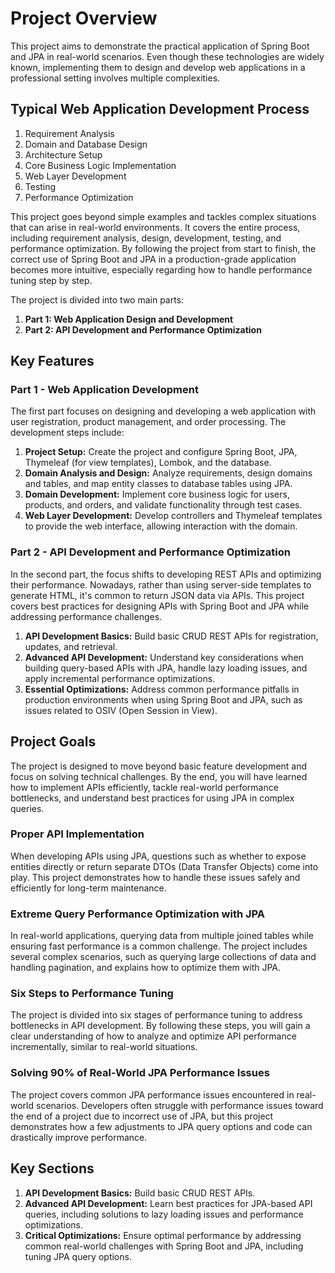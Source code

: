 # Project Overview

This project aims to demonstrate the practical application of Spring Boot and JPA in real-world scenarios. Even though these technologies are widely known, implementing them to design and develop web applications in a professional setting involves multiple complexities.

## Typical Web Application Development Process

1. Requirement Analysis
2. Domain and Database Design
3. Architecture Setup
4. Core Business Logic Implementation
5. Web Layer Development
6. Testing
7. Performance Optimization

This project goes beyond simple examples and tackles complex situations that can arise in real-world environments. It covers the entire process, including requirement analysis, design, development, testing, and performance optimization. By following the project from start to finish, the correct use of Spring Boot and JPA in a production-grade application becomes more intuitive, especially regarding how to handle performance tuning step by step.

The project is divided into two main parts:
1. **Part 1: Web Application Design and Development**
2. **Part 2: API Development and Performance Optimization**

## Key Features

### Part 1 - Web Application Development

The first part focuses on designing and developing a web application with user registration, product management, and order processing. The development steps include:

1. **Project Setup:** Create the project and configure Spring Boot, JPA, Thymeleaf (for view templates), Lombok, and the database.
2. **Domain Analysis and Design:** Analyze requirements, design domains and tables, and map entity classes to database tables using JPA.
3. **Domain Development:** Implement core business logic for users, products, and orders, and validate functionality through test cases.
4. **Web Layer Development:** Develop controllers and Thymeleaf templates to provide the web interface, allowing interaction with the domain.

### Part 2 - API Development and Performance Optimization

In the second part, the focus shifts to developing REST APIs and optimizing their performance. Nowadays, rather than using server-side templates to generate HTML, it's common to return JSON data via APIs. This project covers best practices for designing APIs with Spring Boot and JPA while addressing performance challenges.

1. **API Development Basics:** Build basic CRUD REST APIs for registration, updates, and retrieval.
2. **Advanced API Development:** Understand key considerations when building query-based APIs with JPA, handle lazy loading issues, and apply incremental performance optimizations.
3. **Essential Optimizations:** Address common performance pitfalls in production environments when using Spring Boot and JPA, such as issues related to OSIV (Open Session in View).

## Project Goals

The project is designed to move beyond basic feature development and focus on solving technical challenges. By the end, you will have learned how to implement APIs efficiently, tackle real-world performance bottlenecks, and understand best practices for using JPA in complex queries.

### Proper API Implementation

When developing APIs using JPA, questions such as whether to expose entities directly or return separate DTOs (Data Transfer Objects) come into play. This project demonstrates how to handle these issues safely and efficiently for long-term maintenance.

### Extreme Query Performance Optimization with JPA

In real-world applications, querying data from multiple joined tables while ensuring fast performance is a common challenge. The project includes several complex scenarios, such as querying large collections of data and handling pagination, and explains how to optimize them with JPA.

### Six Steps to Performance Tuning

The project is divided into six stages of performance tuning to address bottlenecks in API development. By following these steps, you will gain a clear understanding of how to analyze and optimize API performance incrementally, similar to real-world situations.

### Solving 90% of Real-World JPA Performance Issues

The project covers common JPA performance issues encountered in real-world scenarios. Developers often struggle with performance issues toward the end of a project due to incorrect use of JPA, but this project demonstrates how a few adjustments to JPA query options and code can drastically improve performance.

## Key Sections

1. **API Development Basics:** Build basic CRUD REST APIs.
2. **Advanced API Development:** Learn best practices for JPA-based API queries, including solutions to lazy loading issues and performance optimizations.
3. **Critical Optimizations:** Ensure optimal performance by addressing common real-world challenges with Spring Boot and JPA, including tuning JPA query options.
